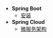<!-- _sidebar.md -->

* **Spring Boot**
  * [安装](/springboot/install)
* **Spring Cloud**
  * [微服务架构](/springcloud/techstack)